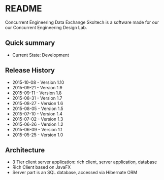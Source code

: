 # README #

Concurrent Engineering Data Exchange Skoltech is a software made for our our Concurrent Engineering Design Lab.

## Quick summary ##
* Current State: Development

## Release History ##
* 2015-10-08 - Version 1.10
* 2015-09-21 - Version 1.9
* 2015-09-11 - Version 1.8
* 2015-08-31 - Version 1.7
* 2015-08-27 - Version 1.6
* 2015-08-05 - Version 1.5
* 2015-07-10 - Version 1.4
* 2015-07-02 - Version 1.3
* 2015-06-26 - Version 1.2
* 2015-06-09 - Version 1.1
* 2015-05-25 - Version 1.0

## Architecture ##

* 3 Tier client server application: rich client, server application, database
* Rich Client based on JavaFX
* Server part is an SQL database, accessed via Hibernate ORM